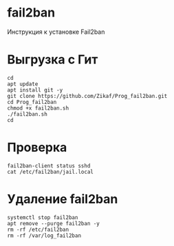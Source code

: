 # fail2ban
Инструкция к установке Fail2ban

# Выгрузка с Гит
```
cd
apt update
apt install git -y
git clone https://github.com/Zikaf/Prog_fail2ban.git
cd Prog_fail2ban
chmod +x fail2ban.sh
./fail2ban.sh
cd
```
# Проверка
```
fail2ban-client status sshd
cat /etc/fail2ban/jail.local
```
# Удаление fail2ban
```
systemctl stop fail2ban 
apt remove --purge fail2ban -y
rm -rf /etc/fail2ban
rm -rf /var/log_fail2ban
```
